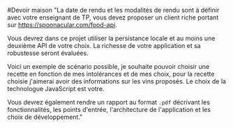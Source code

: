 #Devoir maison
"La date de rendu et les modalités de rendu sont à définir avec votre enseignant de TP, vous devez proposer un
client riche portant sur https://spoonacular.com/food-api. 

Vous devrez dans ce projet utiliser la persistance locale et au moins une deuxième API de votre choix. La richesse de votre application et sa robustesse seront évaluées.

Voici un exemple de scénario possible, je souhaite pouvoir choisir une recette en fonction de mes intolérances et de mes choix, pour la recette choisie j'aimerai avoir
des informations sur les vins proposés. Le choix de la technologue JavaScript est votre. 

Vous devrez également rendre un rapport au format `.pdf` décrivant les fonctionnalités,
les points d'entrée, l'architecture de l'application et les choix de développement."

